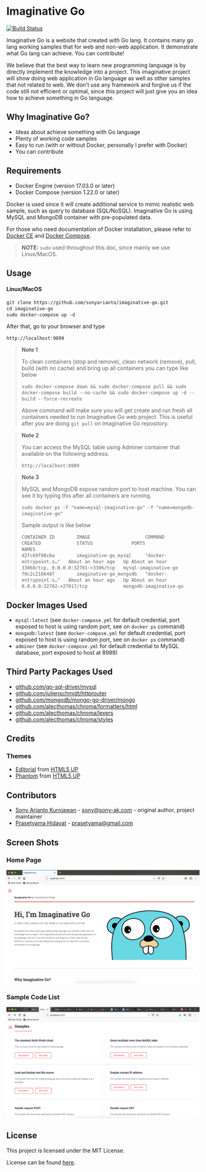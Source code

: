 # Imaginative Go

[![Build Status](https://travis-ci.org/sonyarianto/imaginative-go.svg?branch=master)](https://travis-ci.org/sonyarianto/imaginative-go)

Imaginative Go is a website that created with Go lang. It contains many go lang working samples that for web and non-web application. It demonstrate what Go lang can achieve. You can contribute!

We believe that the best way to learn new programming language is by directly implement the knowledge into a project. This imaginative project will show doing web application in Go language as well as other samples that not related to web. We don't use any framework and forgive us if the code still not efficient or optimal, since this project will just give you an idea how to achieve something in Go language.

## Why Imaginative Go?
- Ideas about achieve something with Go language
- Plenty of working code samples
- Easy to run (with or without Docker, personally I prefer with Docker)
- You can contribute

## Requirements
- Docker Engine (version 17.03.0 or later)
- Docker Compose (version 1.22.0 or later)

Docker is used since it will create additional service to mimic realistic web sample, such as query to database (SQL/NoSQL). Imaginative Go is using MySQL and MongoDB container with pre-populated data.

For those who need documentation of Docker installation, please refer to [Docker CE](https://store.docker.com/search?type=edition&offering=community) and [Docker Compose](https://docs.docker.com/compose/install/).

> **NOTE:** `sudo` used throughout this doc, since mainly we use Linux/MacOS.

## Usage
#### Linux/MacOS
```
git clone https://github.com/sonyarianto/imaginative-go.git
cd imaginative-go
sudo docker-compose up -d
```

After that, go to your browser and type
```
http://localhost:9899
```

> **Note 1**
> 
> To clean containers (stop and remove), clean network (remove), pull, build (with no cache) and bring up all containers you can type like below
> ```
> sudo docker-compose down && sudo docker-compose pull && sudo docker-compose build --no-cache && sudo docker-compose up -d --build --force-recreate
> ```
> Above command will make sure you will get create and run fresh all containers needed to run Imaginative Go web project. This is useful after you are doing `git pull` on Imaginative Go repository.

> **Note 2**
> 
> You can access the MySQL table using Adminer container that available on the following address.
> ```
> http://localhost:8989
> ```

> **Note 3**
> 
> MySQL and MongoDB expose random port to host machine. You can see it by typing this after all containers are running.
> ```
> sudo docker ps -f "name=mysql-imaginative-go" -f "name=mongodb-imaginative-go"
> ```
> Sample output is like below
> ```
> CONTAINER ID        IMAGE                    COMMAND                  CREATED             STATUS              PORTS                                NAMES
> d2fc69f08c6a        imaginative-go_mysql     "docker-entrypoint.s…"   About an hour ago   Up About an hour    33060/tcp, 0.0.0.0:32781->3306/tcp   mysql-imaginative-go
> f0c2c2166487        imaginative-go_mongodb   "docker-entrypoint.s…"   About an hour ago   Up About an hour    0.0.0.0:32782->27017/tcp             mongodb-imaginative-go
> ```

## Docker Images Used
- `mysql:latest` (see `docker-compose.yml` for default credential, port exposed to host is using random port, see on `docker ps` command)
- `mongodb:latest` (see `docker-compose.yml` for default credential, port exposed to host is using random port, see on `docker ps` command)
- `adminer` (see `docker-compose.yml` for default credential to MySQL database, port exposed to host at 8989)

## Third Party Packages Used
- [github.com/go-sql-driver/mysql](https://github.com/go-sql-driver/mysql)
- [github.com/julienschmidt/httprouter](https://github.com/julienschmidt/httprouter)
- [github.com/mongodb/mongo-go-driver/mongo](https://github.com/mongodb/mongo-go-driver/mongo)
- [github.com/alecthomas/chroma/formatters/html](https://github.com/alecthomas/chroma/formatters/html)
- [github.com/alecthomas/chroma/lexers](https://github.com/alecthomas/chroma/lexers)
- [github.com/alecthomas/chroma/styles](https://github.com/alecthomas/chroma/styles)

## Credits
### Themes
- [Editorial](https://html5up.net/editorial) from [HTML5 UP](https://html5up.net)
- [Phantom](https://html5up.net/phantom) from [HTML5 UP](https://html5up.net)

## Contributors
- [Sony Arianto Kurniawan](https://github.com/sonyarianto) - sony@sony-ak.com - original author, project maintainer
- [Prasetyama Hidayat](https://github.com/prasetyama) - prasetyama@gmail.com

## Screen Shots
### Home Page
![Imaginative Go - Screenshot 1](/src/assets/images/screenshot1.png?raw=true "Imaginative Go - Screenshot 1")
### Sample Code List
![Imaginative Go - Screenshot 2](/src/assets/images/screenshot2.png?raw=true "Imaginative Go - Screenshot 2")

## License
This project is licensed under the MIT License.

License can be found [here](https://github.com/sonyarianto/imaginative-go/blob/master/LICENSE).
